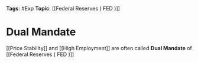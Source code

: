 
**Tags**: #Exp 
**Topic**: [[Federal Reserves ( FED )]]

# Dual Mandate
[[Price Stability]] and [[High Employment]] are often called **Dual Mandate** of [[Federal Reserves ( FED )]]